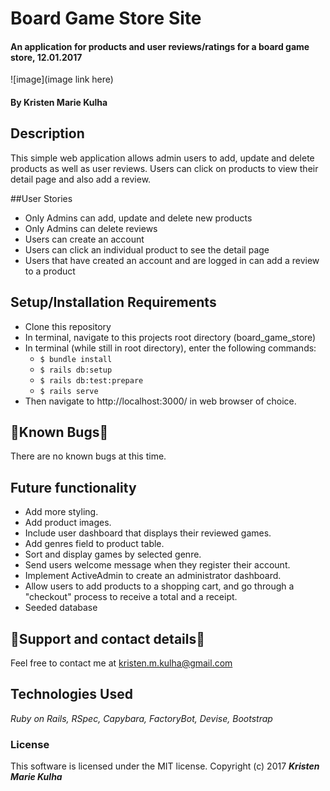 # Board Game Store Site

#### An application for products and user reviews/ratings for a board game store, 12.01.2017

![image](image link here)

#### By Kristen Marie Kulha

## Description

This simple web application allows admin users to add, update and delete products as well as user reviews. Users can click on products to view their detail page and also add a review.

##User Stories

* Only Admins can add, update and delete new products
* Only Admins can delete reviews
* Users can create an account
* Users can click an individual product to see the detail page
* Users that have created an account and are logged in can add a review to a product

## Setup/Installation Requirements
* Clone this repository
* In terminal, navigate to this projects root directory (board_game_store)
* In terminal (while still in root directory), enter the following commands:
  * ``` $ bundle install ```
  * ``` $ rails db:setup ```
  * ``` $ rails db:test:prepare ```
  * ``` $ rails serve ```
* Then navigate to http://localhost:3000/ in web browser of choice.



## 🐛Known Bugs🐛

There are no known bugs at this time.

## Future functionality

* Add more styling.
* Add product images.
* Include user dashboard that displays their reviewed games.
* Add genres field to product table.
* Sort and display games by selected genre.
* Send users welcome message when they register their account.
* Implement ActiveAdmin to create an administrator dashboard.
* Allow users to add products to a shopping cart, and go through a "checkout" process to receive a total and a receipt.
* Seeded database

## 📧Support and contact details📧

Feel free to contact me at kristen.m.kulha@gmail.com

## Technologies Used

_Ruby on Rails, RSpec, Capybara, FactoryBot, Devise, Bootstrap_

### License

This software is licensed under the MIT license.
Copyright (c) 2017 **_Kristen Marie Kulha_**
